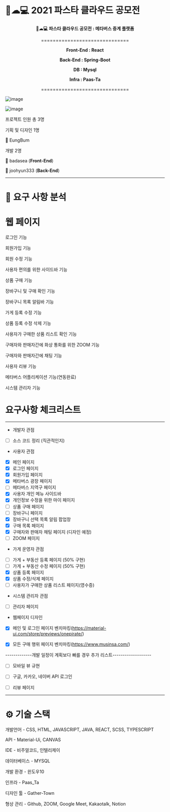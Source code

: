 # 🍝☁💻 2021 파스타 클라우드 공모전


<div align="center">

  
__🍝☁💻 파스타 클라우드 공모전 : 메타버스 중계 플랫폼__

==============================

  
__Front-End : React__

__Back-End : Spring-Boot__

__DB : Mysql__

__Infra : Paas-Ta__

  
==============================
</div>

![image](https://user-images.githubusercontent.com/57929751/136584941-4c4d257f-dc0a-43c4-9474-7d485fe87034.png)


![image](https://user-images.githubusercontent.com/57929751/137597854-2f1d74fb-8e29-4d63-9179-f72b69b256e5.png)

프로젝트 인원 총 3명


기획 및 디자인 1명


👨 EungBum


개발 2명

👨 badasea (__Front-End__)


👨 joohyun333 (__Back-End__)



---

# 📌 요구 사항 분석


# 웹 페이지

로그인 기능

회원가입 기능

회원 수정 기능

사용자 편의를 위한 사이드바 기능

상품 구매 기능

장바구니 및 구매 확인 기능

장바구니 목록 알림바 기능

가게 등록 수정 기능

상품 등록 수정 삭제 기능

사용자가 구매한 상품 리스트 확인 기능

구매자와 판매자간에 화상 통화를 위한 ZOOM 기능

구매자와 판매자간에 채팅 기능

사용자 리뷰 기능

메타버스 어플리케이션 기능(연동완료)

시스템 관리자 기능

# 요구사항 체크리스트

---

- 개발자 관점
- [ ]  소스 코드 정리 (직관적인지)


- 사용자 관점
- [x]  메인 페이지
- [x]  로그인 페이지
- [x]  회원가입 페이지
- [x]  메타버스 광장 페이지
- [ ]  메타버스 지역구 페이지
- [x]  사용자 개인 메뉴 사이드바
- [x]  개인정보 수정을 위한 마이 페이지
- [ ]  상품 구매 페이지
- [ ]  장바구니 페이지
- [x]  장바구니 선택 목록 알림 팝업창
- [x]  구매 목록 페이지
- [x]  구매자와 판매자 채팅 페이지 (디자인 예정)
- [ ]  ZOOM 페이지

- 가게 운영자 관점
- [ ]  가게 + 부동산 등록 페이지 (50% 구현)
- [ ]  가게 + 부동산 수정 페이지 (50% 구현)
- [x]  상품 등록 페이지
- [x]  상품 수정/삭제 페이지
- [ ]  사용자가 구매한 상품 리스트 페이지(영수증)

- 시스템 관리자 관점
- [ ]  관리자 페이지


- 웹페이지 디자인
- [x]  메인 및 로그인 페이지 벤치마킹(https://material-ui.com/store/previews/onepirate/)
- [x]  모든 구매 행위 페이지 벤치마킹(https://www.musinsa.com/)


-------------개발 일정이 계획보다 빠를 경우 추가 리스트-------------------
- [ ]  모바일 뷰 규현
- [ ]  구글, 카카오, 네이버 API 로그인
- [ ]  리뷰 페이지


---

# ⚙ 기술 스택 

개발언어 - CSS, HTML, JAVASCRIPT, JAVA, REACT, SCSS, TYPESCRIPT

API - Material-Ui, CANVAS

IDE - 비주얼코드, 인텔리제이

데이터베이스 - MYSQL

개발 환경 - 윈도우10

인프라 - Paas_Ta

디자인 툴 - Gather-Town

형상 관리 - Github, ZOOM, Google Meet, Kakaotalk, Notion
